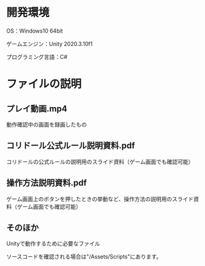 # 開発環境

OS：Windows10 64bit

ゲームエンジン：Unity 2020.3.10f1

プログラミング言語：C#

# ファイルの説明

## プレイ動画.mp4
動作確認中の画面を録画したもの

## コリドール公式ルール説明資料.pdf
コリドールの公式ルールの説明用のスライド資料（ゲーム画面でも確認可能）

## 操作方法説明資料.pdf
ゲーム画面上のボタンを押したときの挙動など、操作方法の説明用のスライド資料（ゲーム画面でも確認可能）

## そのほか
Unityで動作するために必要なファイル

ソースコードを確認される場合は"/Assets/Scripts"にあります。
